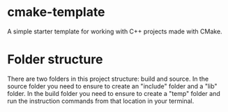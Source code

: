 # cmake-template
A simple starter template for working with C++ projects made with CMake.

# Folder structure

There are two folders in this project structure: build and source.
In the source folder you need to ensure to create an "include" folder and a "lib" folder.
In the build folder you need to ensure to create a "temp" folder and run the instruction commands from that location in your terminal.
